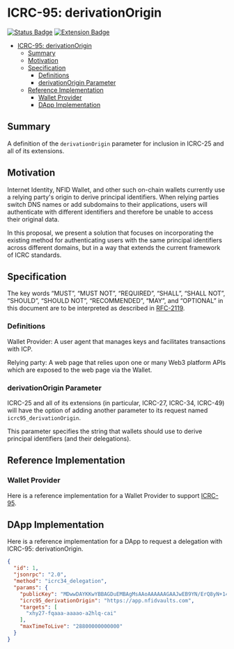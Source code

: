 # ICRC-95: derivationOrigin

[![Status Badge](https://img.shields.io/badge/STATUS-DRAFT-ffcc00.svg)](https://github.com/orgs/dfinity/projects/31)
[![Extension Badge](https://img.shields.io/badge/Extends-ICRC--25-ffcc222.svg)](./icrc_25_signer_interaction_standard.md)

<!-- TOC -->
* [ICRC-95: derivationOrigin](#icrc-95-derivationorigin)
  * [Summary](#summary)
  * [Motivation](#motivation)
  * [Specification](#specification)
    * [Definitions](#definitions)
    * [derivationOrigin Parameter](#derivationorigin-parameter)
  * [Reference Implementation](#reference-implementation)
    * [Wallet Provider](#wallet-provider)
    * [DApp Implementation](#dapp-implementation)
<!-- TOC -->

## Summary

A definition of the `derivationOrigin` parameter for inclusion in ICRC-25 and all of its extensions.

## Motivation

Internet Identity, NFID Wallet, and other such on-chain wallets currently use a relying party's origin to derive principal identifiers. When relying parties switch DNS names or add subdomains to their applications, users will authenticate with different identifiers and therefore be unable to access their original data.

In this proposal, we present a solution that focuses on incorporating the existing method for authenticating users with the same principal identifiers across different domains, but in a way that extends the current framework of ICRC standards.

## Specification

The key words “MUST”, “MUST NOT”, “REQUIRED”, “SHALL”, “SHALL NOT”, “SHOULD”, “SHOULD NOT”, “RECOMMENDED”, “MAY”, and “OPTIONAL” in this document are to be interpreted as described in [RFC-2119](https://www.rfc-editor.org/rfc/rfc2119).

### Definitions

Wallet Provider: A user agent that manages keys and facilitates transactions with ICP.

Relying party: A web page that relies upon one or many Web3 platform APIs which are exposed to the web page via the Wallet.

### derivationOrigin Parameter

ICRC-25 and all of its extensions (in particular, ICRC-27, ICRC-34, ICRC-49) will have the option of adding another parameter to its request named `icrc95_derivationOrigin`.

This parameter specifies the string that wallets should use to derive principal identifiers (and their delegations).

## Reference Implementation

### Wallet Provider

Here is a reference implementation for a Wallet Provider to support [ICRC-95](https://github.com/dfinity/internet-identity/blob/51f050b3f0bf5c21e55f62577bcb4d51c954f738/src/frontend/src/utils/validateDerivationOrigin.ts).

## DApp Implementation

Here is a reference implementation for a DApp to request a delegation with ICRC-95: derivationOrigin.

```json
{
  "id": 1,
  "jsonrpc": "2.0",
  "method": "icrc34_delegation",
  "params": {
    "publicKey": "MDwwDAYKKwYBBAGDuEMBAgMsAAoAAAAAAGAAJwEB9YN/ErQ8yN+14qewhrU0Hm2rZZ77SrydLsSMRYHoNxM=",
    "icrc95_derivationOrigin": "https://app.nfidvaults.com",
    "targets": [
      "xhy27-fqaaa-aaaao-a2hlq-cai"
    ],
    "maxTimeToLive": "28800000000000"
  }
}
```